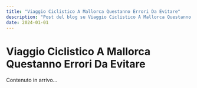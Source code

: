 ```yaml
---
title: "Viaggio Ciclistico A Mallorca Questanno Errori Da Evitare"
description: "Post del blog su Viaggio Ciclistico A Mallorca Questanno Errori Da Evitare"
date: 2024-01-01
---
```


# Viaggio Ciclistico A Mallorca Questanno Errori Da Evitare

Contenuto in arrivo...
